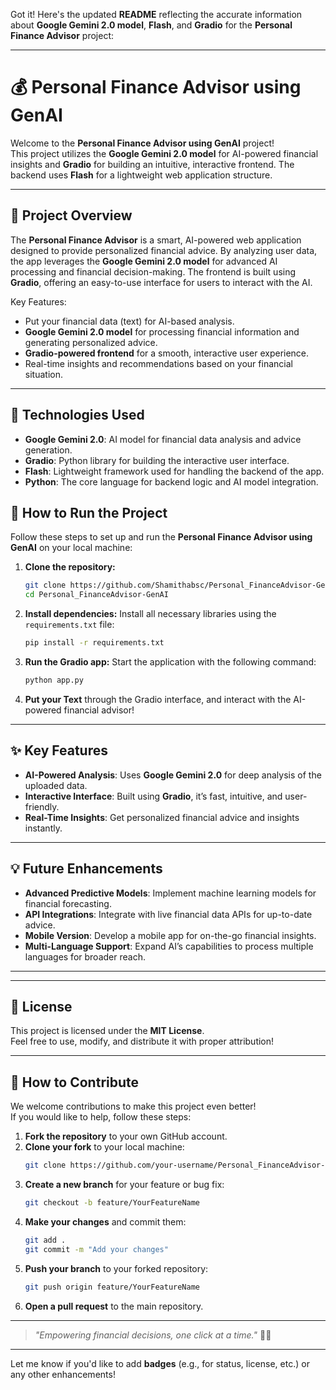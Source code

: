 Got it! Here's the updated **README** reflecting the accurate information about **Google Gemini 2.0 model**, **Flash**, and **Gradio** for the **Personal Finance Advisor** project:

---

# 💰 Personal Finance Advisor using GenAI

Welcome to the **Personal Finance Advisor using GenAI** project!  
This project utilizes the **Google Gemini 2.0 model** for AI-powered financial insights and **Gradio** for building an intuitive, interactive frontend. The backend uses **Flash** for a lightweight web application structure.

---

## 📖 Project Overview

The **Personal Finance Advisor** is a smart, AI-powered web application designed to provide personalized financial advice. By analyzing user data, the app leverages the **Google Gemini 2.0 model** for advanced AI processing and financial decision-making. The frontend is built using **Gradio**, offering an easy-to-use interface for users to interact with the AI.

Key Features:
- Put your financial data (text) for AI-based analysis.
- **Google Gemini 2.0 model** for processing financial information and generating personalized advice.
- **Gradio-powered frontend** for a smooth, interactive user experience.
- Real-time insights and recommendations based on your financial situation.

---

## 🔧 Technologies Used

- **Google Gemini 2.0**: AI model for financial data analysis and advice generation.
- **Gradio**: Python library for building the interactive user interface.
- **Flash**: Lightweight framework used for handling the backend of the app.
- **Python**: The core language for backend logic and AI model integration.


## 🚀 How to Run the Project

Follow these steps to set up and run the **Personal Finance Advisor using GenAI** on your local machine:

1. **Clone the repository:**
   ```bash
   git clone https://github.com/Shamithabsc/Personal_FinanceAdvisor-GenAI.git
   cd Personal_FinanceAdvisor-GenAI
   ```

2. **Install dependencies:**
   Install all necessary libraries using the `requirements.txt` file:
   ```bash
   pip install -r requirements.txt
   ```

3. **Run the Gradio app:**
   Start the application with the following command:
   ```bash
   python app.py
   ```

4. **Put your Text**  through the Gradio interface, and interact with the AI-powered financial advisor!

---

## ✨ Key Features

- **AI-Powered Analysis**: Uses **Google Gemini 2.0** for deep analysis of the uploaded data.
- **Interactive Interface**: Built using **Gradio**, it’s fast, intuitive, and user-friendly.
- **Real-Time Insights**: Get personalized financial advice and insights instantly.

---

## 💡 Future Enhancements

- **Advanced Predictive Models**: Implement machine learning models for financial forecasting.
- **API Integrations**: Integrate with live financial data APIs for up-to-date advice.
- **Mobile Version**: Develop a mobile app for on-the-go financial insights.
- **Multi-Language Support**: Expand AI’s capabilities to process multiple languages for broader reach.

---

---

## 📄 License

This project is licensed under the **MIT License**.  
Feel free to use, modify, and distribute it with proper attribution!

---

## 📢 How to Contribute

We welcome contributions to make this project even better!  
If you would like to help, follow these steps:

1. **Fork the repository** to your own GitHub account.
2. **Clone your fork** to your local machine:
   ```bash
   git clone https://github.com/your-username/Personal_FinanceAdvisor-GenAI.git
   ```
3. **Create a new branch** for your feature or bug fix:
   ```bash
   git checkout -b feature/YourFeatureName
   ```
4. **Make your changes** and commit them:
   ```bash
   git add .
   git commit -m "Add your changes"
   ```
5. **Push your branch** to your forked repository:
   ```bash
   git push origin feature/YourFeatureName
   ```
6. **Open a pull request** to the main repository.

---

> *"Empowering financial decisions, one click at a time."* 💸🚀

---

Let me know if you'd like to add **badges** (e.g., for status, license, etc.) or any other enhancements!
